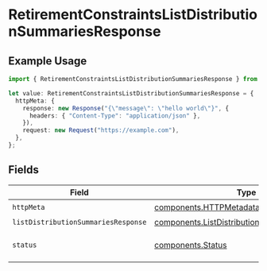 # RetirementConstraintsListDistributionSummariesResponse

## Example Usage

```typescript
import { RetirementConstraintsListDistributionSummariesResponse } from "@apexfintechsolutions/ascend-sdk/models/operations";

let value: RetirementConstraintsListDistributionSummariesResponse = {
  httpMeta: {
    response: new Response("{\"message\": \"hello world\"}", {
      headers: { "Content-Type": "application/json" },
    }),
    request: new Request("https://example.com"),
  },
};
```

## Fields

| Field                                                                                                        | Type                                                                                                         | Required                                                                                                     | Description                                                                                                  |
| ------------------------------------------------------------------------------------------------------------ | ------------------------------------------------------------------------------------------------------------ | ------------------------------------------------------------------------------------------------------------ | ------------------------------------------------------------------------------------------------------------ |
| `httpMeta`                                                                                                   | [components.HTTPMetadata](../../models/components/httpmetadata.md)                                           | :heavy_check_mark:                                                                                           | N/A                                                                                                          |
| `listDistributionSummariesResponse`                                                                          | [components.ListDistributionSummariesResponse](../../models/components/listdistributionsummariesresponse.md) | :heavy_minus_sign:                                                                                           | OK                                                                                                           |
| `status`                                                                                                     | [components.Status](../../models/components/status.md)                                                       | :heavy_minus_sign:                                                                                           | INVALID_ARGUMENT: The request has an invalid argument.                                                       |